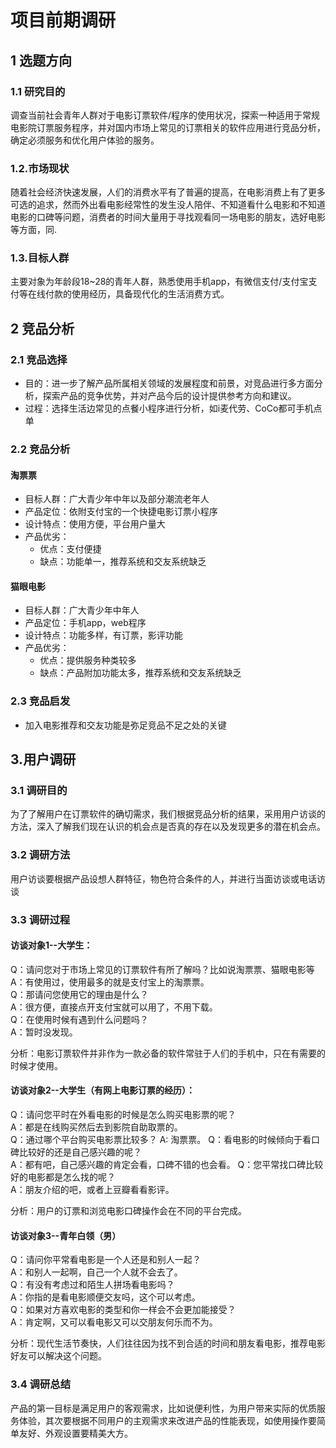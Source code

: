 # 项目前期调研

## 1 选题方向

### 1.1 研究目的
调查当前社会青年人群对于电影订票软件/程序的使用状况，探索一种适用于常规电影院订票服务程序，并对国内市场上常见的订票相关的软件应用进行竞品分析，确定必须服务和优化用户体验的服务。

### 1.2.市场现状
随着社会经济快速发展，人们的消费水平有了普遍的提高，在电影消费上有了更多可选的追求，然而外出看电影经常性的发生没人陪伴、不知道看什么电影和不知道电影的口碑等问题，消费者的时间大量用于寻找观看同一场电影的朋友，选好电影等方面，同.

### 1.3.目标人群
主要对象为年龄段18~28的青年人群，熟悉使用手机app，有微信支付/支付宝支付等在线付款的使用经历，具备现代化的生活消费方式。

## 2 竞品分析

### 2.1 竞品选择

- 目的：进一步了解产品所属相关领域的发展程度和前景，对竞品进行多方面分析，探索产品的竞争优势，并对产品今后的设计提供参考方向和建议。
- 过程：选择生活边常见的点餐小程序进行分析，如i麦代劳、CoCo都可手机点单

### 2.2 竞品分析

#### 淘票票

- 目标人群：广大青少年中年以及部分潮流老年人 
- 产品定位：依附支付宝的一个快捷电影订票小程序
- 设计特点：使用方便，平台用户量大
- 产品优劣：
    - 优点：支付便捷
    - 缺点：功能单一，推荐系统和交友系统缺乏
      
#### 猫眼电影

- 目标人群：广大青少年中年人
- 产品定位：手机app，web程序
- 设计特点：功能多样，有订票，影评功能
- 产品优劣：
    - 优点：提供服务种类较多
    - 缺点：产品附加功能太多，推荐系统和交友系统缺乏

### 2.3 竞品启发

- 加入电影推荐和交友功能是弥足竞品不足之处的关键

## 3.用户调研

### 3.1 调研目的
为了了解用户在订票软件的确切需求，我们根据竞品分析的结果，采用用户访谈的方法，深入了解我们现在认识的机会点是否真的存在以及发现更多的潜在机会点。

### 3.2 调研方法
用户访谈要根据产品设想人群特征，物色符合条件的人，并进行当面访谈或电话访谈

### 3.3 调研过程

#### 访谈对象1--大学生：
     
Q：请问您对于市场上常见的订票软件有所了解吗？比如说淘票票、猫眼电影等  
A：有使用过，使用最多的就是支付宝上的淘票票。  
Q：那请问您使用它的理由是什么？  
A：很方便，直接点开支付宝就可以用了，不用下载。  
Q：在使用时候有遇到什么问题吗？  
A：暂时没发现。

分析：电影订票软件并非作为一款必备的软件常驻于人们的手机中，只在有需要的时候才使用。

#### 访谈对象2--大学生（有网上电影订票的经历）：
  
Q：请问您平时在外看电影的时候是怎么购买电影票的呢？  
A：都是在线购买然后去到影院自助取票的。  
Q：通过哪个平台购买电影票比较多？
A: 淘票票。
Q：看电影的时候倾向于看口碑比较好的还是自己感兴趣的呢？  
A：都有吧，自己感兴趣的肯定会看，口碑不错的也会看。
Q：您平常找口碑比较好的电影都是怎么找的呢？  
A：朋友介绍的吧，或者上豆瓣看看影评。

分析：用户的订票和浏览电影口碑操作会在不同的平台完成。

#### 访谈对象3--青年白领（男）
     
Q：请问你平常看电影是一个人还是和别人一起？  
A：和别人一起啊，自己一个人就不会去了。  
Q：有没有考虑过和陌生人拼场看电影吗？  
A：你指的是看电影顺便交友吗，这个可以考虑。  
Q：如果对方喜欢电影的类型和你一样会不会更加能接受？  
A：肯定啊，又可以看电影又可以交朋友何乐而不为。

分析：现代生活节奏快，人们往往因为找不到合适的时间和朋友看电影，推荐电影好友可以解决这个问题。

### 3.4 调研总结

产品的第一目标是满足用户的客观需求，比如说便利性，为用户带来实际的优质服务体验，其次要根据不同用户的主观需求来改进产品的性能表现，如使用操作要简单友好、外观设置要精美大方。

